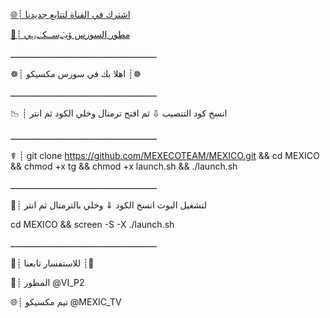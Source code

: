 [🌐┊ اشترك في القناة لتتابع جديدنا](https://telegram.me/MEXIC_TV )

[📡┊ مطور السورس ۆيہٰٰٖﹻســكہٰﹻ،ہي](https://telegram.me/VI_P2 )

ـــــــــــــــــــــــــــــــــــــــــــــــــــــــــ

☸┊ اهلا بك في سورس مكسيكو ┊☸

ـــــــــــــــــــــــــــــــــــــــــــــــــــــــــ

📉 ┊ انسخ كود التنصيب ⇩ ثم افتح ترمنال وخلي الكود ثم انتر

ـــــــــــــــــــــــــــــــــــــــــــــــــــــــــ

☤ ┊ git clone https://github.com/MEXECOTEAM/MEXICO.git && cd MEXICO && chmod +x tg && chmod +x launch.sh && ./launch.sh

ـــــــــــــــــــــــــــــــــــــــــــــــــــــــــ

📜┊ لتشغيل البوت انسخ الكود ⇓ وخلي بالترمنال ثم انتر 

cd MEXICO && screen -S -X ./launch.sh

ـــــــــــــــــــــــــــــــــــــــــــــــــــــــــ

🔽┊ للاستفسار تابعنا ┊🔽

📡┊ المطور @VI_P2

🌐┊ تيم مكسيكو @MEXIC_TV

 

 

 

